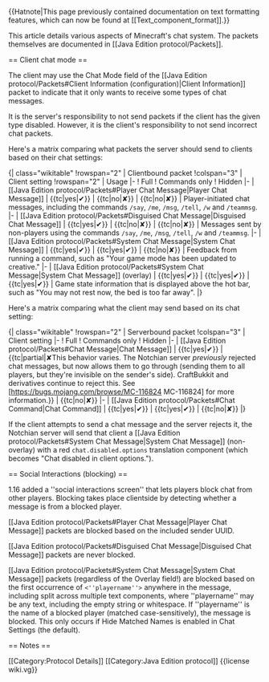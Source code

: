 {{Hatnote|This page previously contained documentation on text formatting features, which can now be found at [[Text_component_format]].}}

This article details various aspects of Minecraft's chat system. The packets themselves are documented in [[Java Edition protocol/Packets]].

== Client chat mode ==

The client may use the Chat Mode field of the [[Java Edition protocol/Packets#Client Information (configuration)|Client Information]] packet to indicate that it only wants to receive some types of chat messages.

It is the server's responsibility to not send packets if the client has the given type disabled.  However, it is the client's responsibility to not send incorrect chat packets.

Here's a matrix comparing what packets the server should send to clients based on their chat settings:

{| class="wikitable"
 !rowspan="2" | Clientbound packet
 !colspan="3" | Client setting
 !rowspan="2" | Usage
 |-
 ! Full
 ! Commands only
 ! Hidden
 |-
 | [[Java Edition protocol/Packets#Player Chat Message|Player Chat Message]]
 | {{tc|yes|✔}}
 | {{tc|no|✘}}
 | {{tc|no|✘}}
 | Player-initiated chat messages, including the commands <code>/say</code>, <code>/me</code>, <code>/msg</code>, <code>/tell</code>, <code>/w</code> and <code>/teammsg</code>.
 |-
 | [[Java Edition protocol/Packets#Disguised Chat Message|Disguised Chat Message]]
 | {{tc|yes|✔}}
 | {{tc|no|✘}}
 | {{tc|no|✘}}
 | Messages sent by non-players using the commands <code>/say</code>, <code>/me</code>, <code>/msg</code>, <code>/tell</code>, <code>/w</code> and <code>/teammsg</code>.
 |-
 | [[Java Edition protocol/Packets#System Chat Message|System Chat Message]]
 | {{tc|yes|✔}}
 | {{tc|yes|✔}}
 | {{tc|no|✘}}
 | Feedback from running a command, such as "Your game mode has been updated to creative."
 |-
 | [[Java Edition protocol/Packets#System Chat Message|System Chat Message]] (overlay)
 | {{tc|yes|✔}}
 | {{tc|yes|✔}}
 | {{tc|yes|✔}}
 | Game state information that is displayed above the hot bar, such as "You may not rest now, the bed is too far away".
 |}

Here's a matrix comparing what the client may send based on its chat setting:

{| class="wikitable"
 !rowspan="2" | Serverbound packet
 !colspan="3" | Client setting
 |-
 ! Full
 ! Commands only
 ! Hidden
 |-
 | [[Java Edition protocol/Packets#Chat Message|Chat Message]]
 | {{tc|yes|✔}}
 | {{tc|partial|✘<ref group="note">This behavior varies.  The Notchian server <em>previously</em> rejected chat messages, but now allows them to go through (sending them to all players, but they're invisible on the sender's side).  CraftBukkit and derivatives continue to reject this.  See [https://bugs.mojang.com/browse/MC-116824 MC-116824] for more information.</ref>}}
 | {{tc|no|✘}}
 |-
 | [[Java Edition protocol/Packets#Chat Command|Chat Command]]
 | {{tc|yes|✔}}
 | {{tc|yes|✔}}
 | {{tc|no|✘}}
 |}

If the client attempts to send a chat message and the server rejects it, the Notchian server will send that client a [[Java Edition protocol/Packets#System Chat Message|System Chat Message]] (non-overlay) with a red <code>chat.disabled.options</code> translation component (which becomes "Chat disabled in client options.").

== Social Interactions (blocking) ==

1.16 added a ''social interactions screen'' that lets players block chat from other players. Blocking takes place clientside by detecting whether a message is from a blocked player.

[[Java Edition protocol/Packets#Player Chat Message|Player Chat Message]] packets are blocked based on the included sender UUID.

[[Java Edition protocol/Packets#Disguised Chat Message|Disguised Chat Message]] packets are never blocked.

[[Java Edition protocol/Packets#System Chat Message|System Chat Message]] packets (regardless of the Overlay field!) are blocked based on the first occurrence of <code><''playername''></code> anywhere in the message, including split across multiple text components, where ''playername'' may be any text, including the empty string or whitespace. If ''playername'' is the name of a blocked player (matched case-sensitively), the message is blocked. This only occurs if Hide Matched Names is enabled in Chat Settings (the default).

== Notes ==

<references group="note" />

[[Category:Protocol Details]]
[[Category:Java Edition protocol]]
{{license wiki.vg}}
